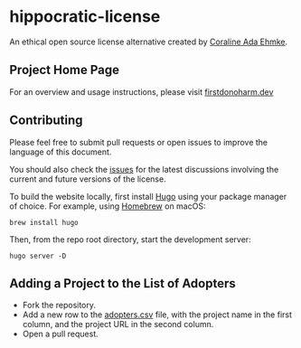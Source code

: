 # hippocratic-license
An ethical open source license alternative created by [Coraline Ada Ehmke](https://where.coraline.codes/).

## Project Home Page

For an overview and usage instructions, please visit [firstdonoharm.dev](https://firstdonoharm.dev/)

## Contributing

Please feel free to submit pull requests or open issues to improve the language
of this document.

You should also check the [issues](https://github.com/ContributorCovenant/hippocratic-license/issues)
for the latest discussions involving the current and future versions of the license.

To build the website locally, first install [Hugo](https://gohugo.io) using your package manager of choice.
For example, using [Homebrew](https://brew.sh) on macOS:

```
brew install hugo
```

Then, from the repo root directory, start the development server:

```
hugo server -D
```

## Adding a Project to the List of Adopters

* Fork the repository.
* Add a new row to the [adopters.csv](static/adopters.csv) file,
  with the project name in the first column, and the project URL in the second column.
* Open a pull request.
